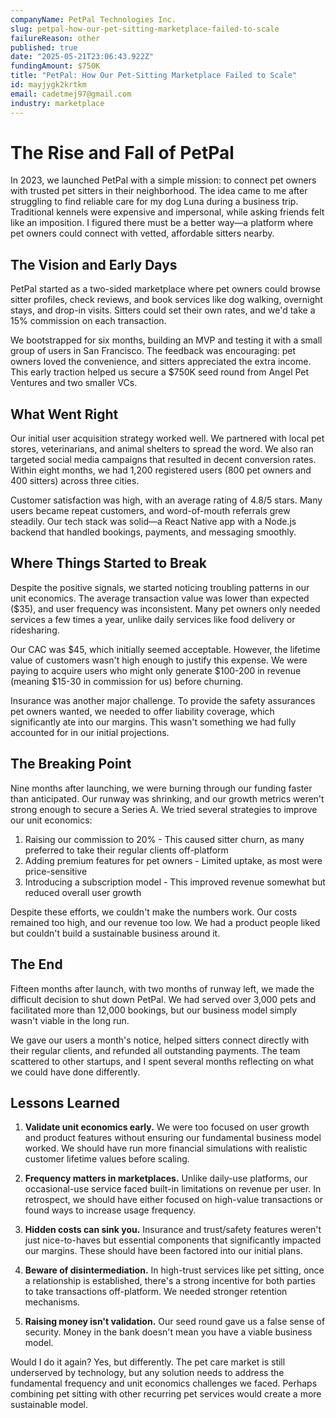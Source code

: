 ```yaml
---
companyName: PetPal Technologies Inc.
slug: petpal-how-our-pet-sitting-marketplace-failed-to-scale
failureReason: other
published: true
date: "2025-05-21T23:06:43.922Z"
fundingAmount: $750K
title: "PetPal: How Our Pet-Sitting Marketplace Failed to Scale"
id: mayjygk2krtkm
email: cadetmej97@gmail.com
industry: marketplace
---
```



# The Rise and Fall of PetPal

In 2023, we launched PetPal with a simple mission: to connect pet owners with trusted pet sitters in their neighborhood. The idea came to me after struggling to find reliable care for my dog Luna during a business trip. Traditional kennels were expensive and impersonal, while asking friends felt like an imposition. I figured there must be a better way—a platform where pet owners could connect with vetted, affordable sitters nearby.

## The Vision and Early Days

PetPal started as a two-sided marketplace where pet owners could browse sitter profiles, check reviews, and book services like dog walking, overnight stays, and drop-in visits. Sitters could set their own rates, and we'd take a 15% commission on each transaction.

We bootstrapped for six months, building an MVP and testing it with a small group of users in San Francisco. The feedback was encouraging: pet owners loved the convenience, and sitters appreciated the extra income. This early traction helped us secure a $750K seed round from Angel Pet Ventures and two smaller VCs.

## What Went Right

Our initial user acquisition strategy worked well. We partnered with local pet stores, veterinarians, and animal shelters to spread the word. We also ran targeted social media campaigns that resulted in decent conversion rates. Within eight months, we had 1,200 registered users (800 pet owners and 400 sitters) across three cities.

Customer satisfaction was high, with an average rating of 4.8/5 stars. Many users became repeat customers, and word-of-mouth referrals grew steadily. Our tech stack was solid—a React Native app with a Node.js backend that handled bookings, payments, and messaging smoothly.

## Where Things Started to Break

Despite the positive signals, we started noticing troubling patterns in our unit economics. The average transaction value was lower than expected ($35), and user frequency was inconsistent. Many pet owners only needed services a few times a year, unlike daily services like food delivery or ridesharing.

Our CAC was $45, which initially seemed acceptable. However, the lifetime value of customers wasn't high enough to justify this expense. We were paying to acquire users who might only generate $100-200 in revenue (meaning $15-30 in commission for us) before churning.

Insurance was another major challenge. To provide the safety assurances pet owners wanted, we needed to offer liability coverage, which significantly ate into our margins. This wasn't something we had fully accounted for in our initial projections.

## The Breaking Point

Nine months after launching, we were burning through our funding faster than anticipated. Our runway was shrinking, and our growth metrics weren't strong enough to secure a Series A. We tried several strategies to improve our unit economics:

1. Raising our commission to 20% - This caused sitter churn, as many preferred to take their regular clients off-platform
2. Adding premium features for pet owners - Limited uptake, as most were price-sensitive
3. Introducing a subscription model - This improved revenue somewhat but reduced overall user growth

Despite these efforts, we couldn't make the numbers work. Our costs remained too high, and our revenue too low. We had a product people liked but couldn't build a sustainable business around it.

## The End

Fifteen months after launch, with two months of runway left, we made the difficult decision to shut down PetPal. We had served over 3,000 pets and facilitated more than 12,000 bookings, but our business model simply wasn't viable in the long run.

We gave our users a month's notice, helped sitters connect directly with their regular clients, and refunded all outstanding payments. The team scattered to other startups, and I spent several months reflecting on what we could have done differently.

## Lessons Learned

1. **Validate unit economics early.** We were too focused on user growth and product features without ensuring our fundamental business model worked. We should have run more financial simulations with realistic customer lifetime values before scaling.

2. **Frequency matters in marketplaces.** Unlike daily-use platforms, our occasional-use service faced built-in limitations on revenue per user. In retrospect, we should have either focused on high-value transactions or found ways to increase usage frequency.

3. **Hidden costs can sink you.** Insurance and trust/safety features weren't just nice-to-haves but essential components that significantly impacted our margins. These should have been factored into our initial plans.

4. **Beware of disintermediation.** In high-trust services like pet sitting, once a relationship is established, there's a strong incentive for both parties to take transactions off-platform. We needed stronger retention mechanisms.

5. **Raising money isn't validation.** Our seed round gave us a false sense of security. Money in the bank doesn't mean you have a viable business model.

Would I do it again? Yes, but differently. The pet care market is still underserved by technology, but any solution needs to address the fundamental frequency and unit economics challenges we faced. Perhaps combining pet sitting with other recurring pet services would create a more sustainable model.